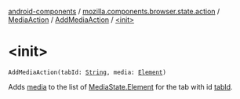 [android-components](../../../index.md) / [mozilla.components.browser.state.action](../../index.md) / [MediaAction](../index.md) / [AddMediaAction](index.md) / [&lt;init&gt;](./-init-.md)

# &lt;init&gt;

`AddMediaAction(tabId: `[`String`](https://kotlinlang.org/api/latest/jvm/stdlib/kotlin/-string/index.html)`, media: `[`Element`](../../../mozilla.components.browser.state.state/-media-state/-element/index.md)`)`

Adds [media](media.md) to the list of [MediaState.Element](../../../mozilla.components.browser.state.state/-media-state/-element/index.md) for the tab with id [tabId](tab-id.md).


